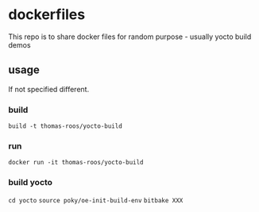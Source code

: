 # dockerfiles
This repo is to share docker files for random purpose - usually yocto build demos

## usage
If not specified different.

### build
`build -t thomas-roos/yocto-build`

### run
`docker run -it thomas-roos/yocto-build`

### build yocto
`cd yocto`
`source poky/oe-init-build-env`
`bitbake XXX`
